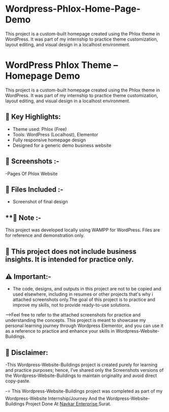 # **Wordpress-Phlox-Home-Page-Demo**

This project is a custom-built homepage created using the Phlox theme in WordPress. It was part of my internship to practice theme customization, layout editing, and visual design in a localhost environment.

# **WordPress Phlox Theme – Homepage Demo**

This project is a custom-built homepage created using the Phlox theme in WordPress. It was part of my internship to practice theme customization, layout editing, and visual design in a localhost environment.

## 🌟 Key Highlights:
- Theme used: Phlox (Free)
- Tools: WordPress (Localhost), Elementor
- Fully responsive homepage design
- Designed for a generic demo business website

## **📸 Screenshots :-**
-Pages Of Phlox Website

## **📁 Files Included :-**
- Screenshot of final design

## **📌 Note :-
This project was developed locally using WAMPP for WordPress. Files are for reference and demonstration only.

## **📎 This project does not include business insights. It is intended for practice only.**

## **⚠️ Important:-**

- The code, designs, and outputs in this project are not to be copied and used elsewhere, including in resumes or other projects that's why i attached screenshots only.The goal of this project is to practice and improve my skills, not to provide ready-to-use solutions.

-->Feel free to refer to the attached screenshots for practice and understanding the concepts. This project is meant to showcase my personal learning journey through Wordpress Elementor, and you can use it as a reference to practice and enhance your skills in Wordpress-Website-Buildings.

## **📌 Disclaimer:**

-This Wordpress-Website-Buildings project is created purely for learning and practice purposes; hence, I’ve shared only the Screenshots versions of the Wordpress-Website-Buildings to maintain originality and avoid direct copy-paste.

-⭐ This Wordpress-Website-Buildings project was completed as part of my Wordpress-Website Internship/Journey And the Wordpress-Website-Buildings Project Done At <a href="https://www.navkarenterprise.biz/">Navkar Enterprise</a>,Surat.
